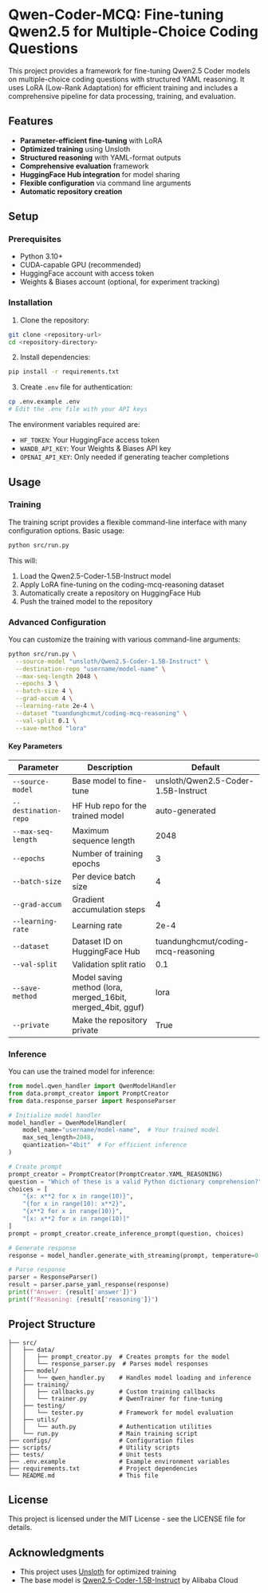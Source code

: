 # Qwen-Coder-MCQ: Fine-tuning Qwen2.5 for Multiple-Choice Coding Questions

This project provides a framework for fine-tuning Qwen2.5 Coder models on multiple-choice coding questions with structured YAML reasoning. It uses LoRA (Low-Rank Adaptation) for efficient training and includes a comprehensive pipeline for data processing, training, and evaluation.

## Features

- **Parameter-efficient fine-tuning** with LoRA
- **Optimized training** using Unsloth
- **Structured reasoning** with YAML-format outputs
- **Comprehensive evaluation** framework
- **HuggingFace Hub integration** for model sharing
- **Flexible configuration** via command line arguments
- **Automatic repository creation**

## Setup

### Prerequisites

- Python 3.10+
- CUDA-capable GPU (recommended)
- HuggingFace account with access token
- Weights & Biases account (optional, for experiment tracking)

### Installation

1. Clone the repository:

```bash
git clone <repository-url>
cd <repository-directory>
```

2. Install dependencies:

```bash
pip install -r requirements.txt
```

3. Create `.env` file for authentication:

```bash
cp .env.example .env
# Edit the .env file with your API keys
```

The environment variables required are:
- `HF_TOKEN`: Your HuggingFace access token
- `WANDB_API_KEY`: Your Weights & Biases API key
- `OPENAI_API_KEY`: Only needed if generating teacher completions

## Usage

### Training

The training script provides a flexible command-line interface with many configuration options. Basic usage:

```bash
python src/run.py
```

This will:
1. Load the Qwen2.5-Coder-1.5B-Instruct model
2. Apply LoRA fine-tuning on the coding-mcq-reasoning dataset
3. Automatically create a repository on HuggingFace Hub
4. Push the trained model to the repository

### Advanced Configuration

You can customize the training with various command-line arguments:

```bash
python src/run.py \
  --source-model "unsloth/Qwen2.5-Coder-1.5B-Instruct" \
  --destination-repo "username/model-name" \
  --max-seq-length 2048 \
  --epochs 3 \
  --batch-size 4 \
  --grad-accum 4 \
  --learning-rate 2e-4 \
  --dataset "tuandunghcmut/coding-mcq-reasoning" \
  --val-split 0.1 \
  --save-method "lora"
```

#### Key Parameters

| Parameter | Description | Default |
|-----------|-------------|---------|
| `--source-model` | Base model to fine-tune | unsloth/Qwen2.5-Coder-1.5B-Instruct |
| `--destination-repo` | HF Hub repo for the trained model | auto-generated |
| `--max-seq-length` | Maximum sequence length | 2048 |
| `--epochs` | Number of training epochs | 3 |
| `--batch-size` | Per device batch size | 4 |
| `--grad-accum` | Gradient accumulation steps | 4 |
| `--learning-rate` | Learning rate | 2e-4 |
| `--dataset` | Dataset ID on HuggingFace Hub | tuandunghcmut/coding-mcq-reasoning |
| `--val-split` | Validation split ratio | 0.1 |
| `--save-method` | Model saving method (lora, merged_16bit, merged_4bit, gguf) | lora |
| `--private` | Make the repository private | True |

### Inference

You can use the trained model for inference:

```python
from model.qwen_handler import QwenModelHandler
from data.prompt_creator import PromptCreator
from data.response_parser import ResponseParser

# Initialize model handler
model_handler = QwenModelHandler(
    model_name="username/model-name",  # Your trained model
    max_seq_length=2048,
    quantization="4bit"  # For efficient inference
)

# Create prompt
prompt_creator = PromptCreator(PromptCreator.YAML_REASONING)
question = "Which of these is a valid Python dictionary comprehension?"
choices = [
    "{x: x**2 for x in range(10)}",
    "{for x in range(10): x**2}",
    "{x**2 for x in range(10)}",
    "[x: x**2 for x in range(10)]"
]
prompt = prompt_creator.create_inference_prompt(question, choices)

# Generate response
response = model_handler.generate_with_streaming(prompt, temperature=0.1)

# Parse response
parser = ResponseParser()
result = parser.parse_yaml_response(response)
print(f"Answer: {result['answer']}")
print(f"Reasoning: {result['reasoning']}")
```

## Project Structure

```
├── src/
│   ├── data/
│   │   ├── prompt_creator.py  # Creates prompts for the model
│   │   └── response_parser.py  # Parses model responses
│   ├── model/
│   │   └── qwen_handler.py    # Handles model loading and inference
│   ├── training/
│   │   ├── callbacks.py       # Custom training callbacks
│   │   └── trainer.py         # QwenTrainer for fine-tuning
│   ├── testing/
│   │   └── tester.py          # Framework for model evaluation
│   ├── utils/
│   │   └── auth.py            # Authentication utilities
│   └── run.py                 # Main training script
├── configs/                   # Configuration files
├── scripts/                   # Utility scripts
├── tests/                     # Unit tests
├── .env.example               # Example environment variables
├── requirements.txt           # Project dependencies
└── README.md                  # This file
```

## License

This project is licensed under the MIT License - see the LICENSE file for details.

## Acknowledgments

- This project uses [Unsloth](https://github.com/unslothai/unsloth) for optimized training
- The base model is [Qwen2.5-Coder-1.5B-Instruct](https://huggingface.co/Qwen/Qwen2.5-Coder-1.5B-Instruct) by Alibaba Cloud
